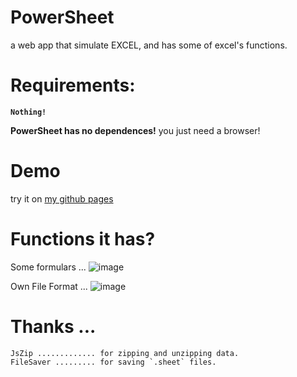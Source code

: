 # PowerSheet
a web app that simulate EXCEL, and has some of excel's functions.

# Requirements:
**`Nothing!`**

**PowerSheet has no dependences!**  you just need a browser!

# Demo
try it on [my github pages](https://berniehuang2008.github.io/PowerSheet/PowerSheet.html)

# Functions it has?
Some formulars ...
![image](https://github.com/BernieHuang2008/PowerSheet/assets/88757735/4ae4d2e5-60b5-4f71-9332-7c9ea2fb57b6)

Own File Format ...
![image](https://github.com/BernieHuang2008/PowerSheet/assets/88757735/870e590e-24e2-41df-8883-aa8a908a363c)


# Thanks ...
```
JsZip ............. for zipping and unzipping data.
FileSaver ......... for saving `.sheet` files.
```
